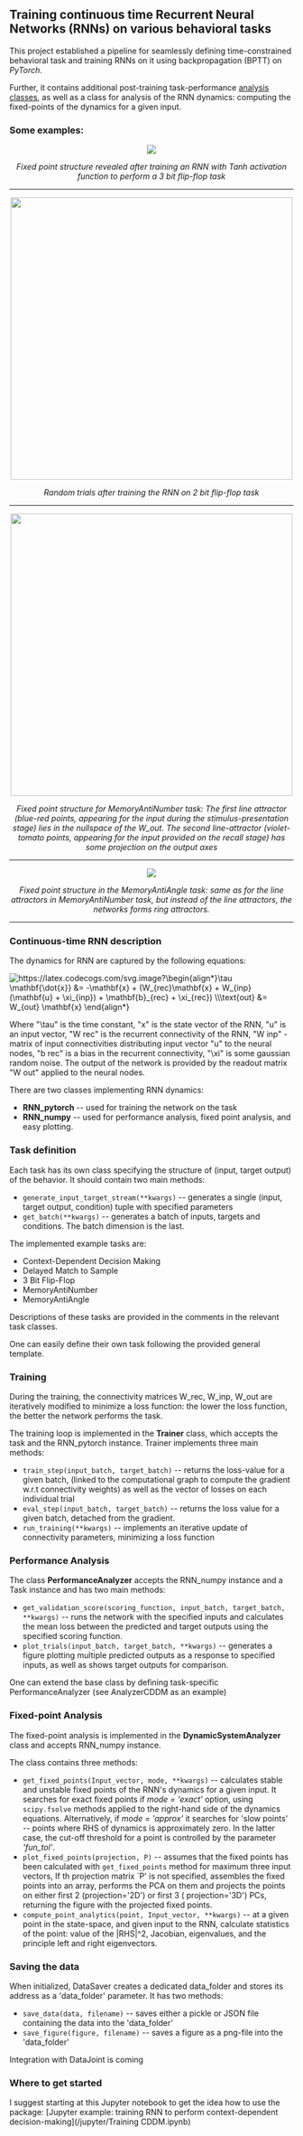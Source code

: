 ## Training continuous time Recurrent Neural Networks (RNNs) on various behavioral tasks

This project established a pipeline for seamlessly defining time-constrained behavioral task and training RNNs on it using backpropagation (BPTT) on *PyTorch*.

Further, it contains additional post-training task-performance [analysis classes](trainRNNbrain/analyzers), as well as a class for analysis of the RNN dynamics: computing the fixed-points of the dynamics for a given input.

### Some examples:

<p align="center">
<img src="https://github.com/engellab/RNN_training_pipeline/blob/main/img/fixed%20points%203BitFlipFlop%20task.gif?raw=true"/>
</p>

<center>

*Fixed point structure revealed after training an RNN with Tanh activation function to perform a 3 bit flip-flop task*

</center>

__________________________________
<p align="center">
<img src="https://github.com/engellab/RNN_training_pipeline/blob/main/img/random_trials_MemoryAnti_task.png" width="500">
</p>

<center>

*Random trials after training the RNN on 2 bit flip-flop task*

</center>

__________________________________

<p align="center">
<img src="https://github.com/engellab/RNN_training_pipeline/blob/main/img/FixedPoints_MemoryAntiNumber.png" width="500">
</p>

<center>

*Fixed point structure for MemoryAntiNumber task:
The first line attractor (blue-red points, appearing for the input during the stimulus-presentation stage) lies in the
nullspace of the W_out. The second line-attractor (violet-tomato points, appearing for the input provided on the recall
stage) has some projection on the output axes*
</center>

__________________________________


<p align="center">
<img src="https://github.com/engellab/RNN_training_pipeline/blob/main/img/fixed%20points%20MemoryAnti%20task.gif?raw=true"/>
</p>

<center>

*Fixed point structure in the MemoryAntiAngle task:
same as for the line attractors in MemoryAntiNumber task, but instead of the line attractors, the networks forms ring
attractors.*
</center>

__________________________________

### Continuous-time RNN description

The dynamics for RNN are captured by the following equations:

<img src="https://latex.codecogs.com/svg.image?\begin{align*}\tau&space;\mathbf{\dot{x}}&space;&=&space;-\mathbf{x}&space;&plus;&space;f(W_{rec}\mathbf{x}&space;&plus;&space;W_{inp}&space;(\mathbf{u}&space;&plus;&space;\xi_{inp})&space;&plus;&space;\mathbf{b}_{rec}&space;&plus;&space;\xi_{rec});&space;\\\text{out}&space;&=&space;W_{out}&space;\mathbf{x}&space;\end{align*}&space;" title="https://latex.codecogs.com/svg.image?\begin{align*}\tau \mathbf{\dot{x}} &= -\mathbf{x} + (W_{rec}\mathbf{x} + W_{inp} (\mathbf{u} + \xi_{inp}) + \mathbf{b}_{rec} + \xi_{rec}) \\\text{out} &= W_{out} \mathbf{x} \end{align*} " />

Where "\tau" is the time constant, "x" is the state vector of the RNN, "u" is an input vector, "W rec" is the recurrent
connectivity of the RNN, "W inp" - matrix of input connectivities distributing input vector "u" to the neural nodes, "b
rec" is a bias in the recurrent connectivity, "\xi" is some gaussian random noise. The output of the network is provided
by the readout matrix "W out" applied to the neural nodes.

There are two classes implementing RNN dynamics:

- **RNN_pytorch** -- used for training the network on the task
- **RNN_numpy** -- used for performance analysis, fixed point analysis, and easy plotting.

### Task definition

Each task has its own class specifying the structure of (input, target output) of the behavior. It should contain two
main methods:

- `generate_input_target_stream(**kwargs)` -- generates a single (input, target output, condition) tuple with specified
  parameters
- `get_batch(**kwargs)` -- generates a batch of inputs, targets and conditions. The batch dimension is the last.

The implemented example tasks are:

- Context-Dependent Decision Making
- Delayed Match to Sample
- 3 Bit Flip-Flop
- MemoryAntiNumber
- MemoryAntiAngle

Descriptions of these tasks are provided in the comments in the relevant task classes.

One can easily define their own task following the provided general template.

### Training

During the training, the connectivity matrices W_rec, W_inp, W_out are iteratively modified to minimize a loss function:
the lower the loss function, the better the network performs the task.

The training loop is implemented in the **Trainer** class, which accepts the task and the RNN_pytorch instance. Trainer
implements three main methods:

- `train_step(input_batch, target_batch)` -- returns the loss-value for a given batch, (linked to the computational
  graph to compute the gradient w.r.t connectivity weights) as well as the vector of losses on each individual trial
- `eval_step(input_batch, target_batch)` -- returns the loss value for a given batch, detached from the gradient.
- `run_training(**kwargs)` -- implements an iterative update of connectivity parameters, minimizing a loss function

### Performance Analysis

The class **PerformanceAnalyzer** accepts the RNN_numpy instance and a Task instance and has two main methods:

- `get_validation_score(scoring_function, input_batch, target_batch, **kwargs)` -- runs the network with the specified
  inputs and calculates the mean loss between the predicted and target outputs using the specified scoring function.
- `plot_trials(input_batch, target_batch, **kwargs)` -- generates a figure plotting multiple predicted outputs as a
  response to specified inputs, as well as shows target outputs for comparison.

One can extend the base class by defining task-specific PerformanceAnalyzer
(see AnalyzerCDDM as an example)

### Fixed-point Analysis

The fixed-point analysis is implemented in the **DynamicSystemAnalyzer** class and accepts RNN_numpy instance.

The class contains three methods:

- `get_fixed_points(Input_vector, mode, **kwargs)`  -- calculates stable and unstable fixed points of the RNN's dynamics
  for a given input. It searches for exact fixed points if *mode = 'exact'* option, using `scipy.fsolve` methods applied
  to the right-hand side of the dynamics equations. Alternatively, if *mode = 'approx'*  it searches for 'slow points'
  -- points where RHS of dynamics is approximately zero. In the latter case, the cut-off threshold for a point is
  controlled by the parameter *'fun_tol'*.
- `plot_fixed_points(projection, P)` -- assumes that the fixed points has been calculated with `get_fixed_points` method
  for maximum three input vectors, If th projection matrix `P' is not specified, assembles the fixed points into an
  array, performs the PCA on them and projects the points on either first 2 (projection='2D') or first 3 (
  projection='3D') PCs, returning the figure with the projected fixed points.
- `compute_point_analytics(point, Input_vector, **kwargs)` -- at a given point in the state-space, and given input to
  the RNN, calculate statistics of the point:
  value of the |RHS|^2, Jacobian, eigenvalues, and the principle left and right eigenvectors.

### Saving the data

When initialized, DataSaver creates a dedicated data_folder and stores its address as a 'data_folder' parameter. It has
two methods:

- `save_data(data, filename)` -- saves either a pickle or JSON file containing the data into the 'data_folder'
- `save_figure(figure, filename)` -- saves a figure as a png-file into the 'data_folder'

Integration with DataJoint is coming


### Where to get started
I suggest starting at this Jupyter notebook to get the idea how to use the package: [Jupyter example: training RNN to perform context-dependent decision-making](/jupyter/Training CDDM.ipynb)
